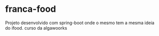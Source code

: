 # franca-food
Projeto desenvolvido com spring-boot onde o mesmo tem a mesma ideia do ifood. curso da algawoorks
